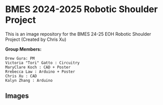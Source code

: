 # BMES 2024-2025 Robotic Shoulder Project
This is an image repository for the BMES 24-25 EOH Robotic Shoulder Project (Created by Chris Xu)

__Group Members:__
```
Drew Gura: PM
Victoria "Tori" Gatto : Circuitry
MaryClare Koch : CAD + Poster
Rrebecca Law : Arduino + Poster
Chris Xu : CAD
Kalyn Zhang : Arduino
```
## Images
